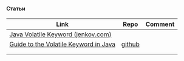 

#### Статьи
| Link                                                                                              | Repo                                                                                                     | Comment |
| ------------------------------------------------------------------------------------------------- | -------------------------------------------------------------------------------------------------------- | ------- |
| [Java Volatile Keyword (jenkov.com)](https://jenkov.com/tutorials/java-concurrency/volatile.html) |                                                                                                          |         |
| [Guide to the Volatile Keyword in Java](https://www.baeldung.com/java-volatile)                   | [github](https://github.com/eugenp/tutorials/tree/master/core-java-modules/core-java-concurrency-simple) |         |
|                                                                                                   |                                                                                                          |         |
|                                                                                                   |                                                                                                          |         |
